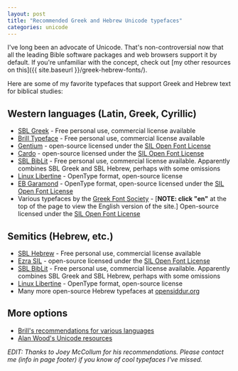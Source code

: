 ```yaml
---
layout: post
title: "Recommended Greek and Hebrew Unicode typefaces"
categories: unicode
---
```


I've long been an advocate of Unicode. That's non-controversial now that all the leading Bible software packages and web browsers support it by default. If you're unfamiliar with the concept, check out [my other resources on this]({{ site.baseurl }}/greek-hebrew-fonts/).

Here are some of my favorite typefaces that support Greek and Hebrew text for biblical studies:

## Western languages (Latin, Greek, Cyrillic)

* [SBL Greek](https://www.sbl-site.org/educational/BiblicalFonts_SBLGreek.aspx) - Free personal use, commercial license available
* [Brill Typeface](https://brill.com/page/BrillFont/brill-typeface) - Free personal use, commercial license available
* [Gentium](http://scripts.sil.org/cms/scripts/page.php?site_id=nrsi&item_id=Gentium) - open-source licensed under the [SIL Open Font License][sil-ofl]
* [Cardo](https://fonts.google.com/specimen/Cardo) - open-source licensed under the [SIL Open Font License][sil-ofl]
* [SBL BibLit](https://www.sbl-site.org/educational/BiblicalFonts_SBLBibLit.aspx) - Free personal use, commercial license available. Apparently combines SBL Greek and SBL Hebrew, perhaps with some omissions
* [Linux Libertine](http://libertine-fonts.org/) - OpenType format, open-source license
* [EB Garamond](http://www.georgduffner.at/ebgaramond/)  - OpenType format, open-source licensed under the [SIL Open Font License][sil-ofl]
* Various typefaces by the [Greek Font Society](https://greekfontsociety-gfs.gr/typefaces) - [**NOTE: click "en"** at the top of the page to view the English version of the site.]  Open-source licensed under the [SIL Open Font License][sil-ofl]


## Semitics (Hebrew, etc.)

* [SBL Hebrew](https://www.sbl-site.org/educational/BiblicalFonts_SBLHebrew.aspx) - Free personal use, commercial license available
* [Ezra SIL](http://scripts.sil.org/EzraSIL_Home) - open-source licensed under the [SIL Open Font License][sil-ofl]
* [SBL BibLit](https://www.sbl-site.org/educational/BiblicalFonts_SBLBibLit.aspx) - Free personal use, commercial license available. Apparently combines SBL Greek and SBL Hebrew, perhaps with some omissions
* [Linux Libertine](http://libertine-fonts.org/) - OpenType format, open-source license
* Many more open-source Hebrew typefaces at [opensiddur.org](https://opensiddur.org/help/fonts/)

## More options

* [Brill's recommendations for various languages](https://brill.com/page/fonts/fonts-scripts-and-unicode)
* [Alan Wood's Unicode resources](http://www.alanwood.net/unicode/)

*EDIT: Thanks to Joey McCollum for his recommendations. Please contact me (info in page footer) if you know of cool typefaces I've missed.*

[sil-ofl]: http://scripts.sil.org/cms/scripts/page.php?site_id=nrsi&id=ofl